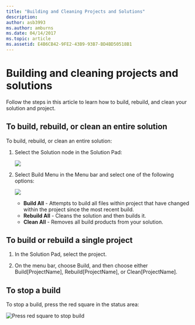 ```yaml
---
title: "Building and Cleaning Projects and Solutions"
description: 
author: asb3993
ms.author: amburns
ms.date: 04/14/2017
ms.topic: article
ms.assetid: E4B6CB42-9FE2-43B9-93B7-BD4BD50518B1
---
```


# Building and cleaning projects and solutions

Follow the steps in this article to learn how to build, rebuild, and clean your solution and project.

## To build, rebuild, or clean an entire solution

To build, rebuild, or clean an entire solution:

1. Select the Solution node in the Solution Pad:

    ![](media/compiling-and-building-image1.png)

2. Select Build Menu in the Menu bar and select one of the following options:

    ![](media/compiling-and-building-image2.png)

    * **Build All** - Attempts to build all files within project that have changed within the project since the most recent build.
    * **Rebuild All** - Cleans the solution and then builds it.
    * **Clean All** - Removes all build products from your solution.



## To build or rebuild a single project

1. In the Solution Pad, select the project.

2. On the menu bar, choose Build, and then choose either Build[ProjectName], Rebuild[ProjectName], or Clean[ProjectName].


## To stop a build

To stop a build, press the red square in the status area:

 ![Press red square to stop build](media/compiling-and-building-image3.png)